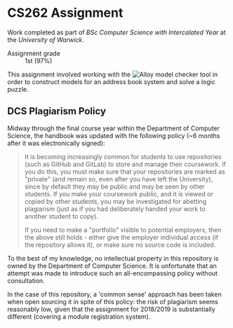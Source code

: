 # CS262 Assignment

Work completed as part of _BSc Computer Science with Intercalated Year_ at the _University of Warwick_.

<dl>
  <dt>Assignment grade</dt><dd>1st (97%)</dd>
</dl>

This assignment involved working with the ![Alloy model checker](http://alloytools.org/) tool in order to construct models for an address book system and solve a logic puzzle.

DCS Plagiarism Policy
---------------------

Midway through the final course year within the Department of Computer Science, the handbook was updated with the following policy (~6 months after it was electronically signed):

> It is becoming increasingly common for students to use repositories (such as GitHub and GitLab) to store and manage their coursework. If you do this, you must make sure that your repositories are marked as "private" (and remain so, even after you have left the University), since by default they may be public and may be seen by other students. If you make your coursework public, and it is viewed or copied by other students, you may be investigated for abetting plagiarism (just as if you had deliberately handed your work to another student to copy).
> 
> If you need to make a "portfolio" visible to potential employers, then the above still holds - either give the employer individual access (if the repository allows it), or make sure no source code is included.

To the best of my knowledge, no intellectual property in this repository is owned by the Department of Computer Science. It is unfortunate that an attempt was made to introduce such an all-encompassing policy without consultation.

In the case of this repository, a 'common sense' approach has been taken when open sourcing it in spite of this policy: the risk of plagiarism seems reasonably low, given that the assignment for 2018/2019 is substantially different (covering a module registration system).
